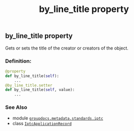 ﻿---
title: by_line_title property
second_title: GroupDocs.Metadata for Python via .NET API References
description: 
type: docs
url: /python-net/groupdocs.metadata.standards.iptc/iptcapplicationrecord/by_line_title/
is_root: false
weight: 130
---

## by_line_title property


Gets or sets the title of the creator or creators of the object.
### Definition:
```python
@property
def by_line_title(self):
    ...
@by_line_title.setter
def by_line_title(self, value):
    ...
```

### See Also
* module [`groupdocs.metadata.standards.iptc`](../../)
* class [`IptcApplicationRecord`](/metadata/python-net/groupdocs.metadata.standards.iptc/iptcapplicationrecord)
